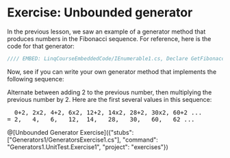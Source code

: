 # Exercise: Unbounded generator

In the previous lesson, we saw an example of a generator method that produces numbers in the Fibonacci sequence. For reference, here is the code for that generator:

```csharp
//// EMBED: LinqCourseEmbeddedCode/IEnumerable1.cs, Declare GetFibonacci() generator method
```

Now, see if you can write your own generator method that implements the following sequence:

Alternate between adding 2 to the previous number, then multiplying the previous number by 2. Here are the first several values in this sequence:

<pre>
  0+2, 2x2, 4+2, 6x2, 12+2, 14x2, 28+2, 30x2, 60+2 ...
= 2,   4,   6,   12,  14,   28,   30,   60,   62 ...
</pre>

@[Unbounded Generator Exercise]({"stubs": ["Generators1/GeneratorsExercise1.cs"], "command": "Generators1.UnitTest.Exercise1", "project": "exercises"})
